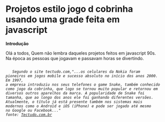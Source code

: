 <h1>Projetos estilo jogo d cobrinha usando uma grade feita em javascript</h1>
<b>Introdução</b>
<p>Olá a todos, Quem não lembra daqueles projetos feitos em javascript 90s. Na época as pessoas que jogavam e passavam horas se divertindo. </p>

<code>
   <i>Segundo o site tectudo.com,"...os celulares da Nokia foram pioneiros em jogos mobile e sucesso absoluto no início dos anos 2000. Em 1997, 
a empresa introduziu nos seus telefones o game Snake, também conhecido como jogo da cobrinha, que logo se tornou muito popular e retornou em 
diversos outros aparelhos da marca. A popularidade de Snake foi tamanha, que ao longo dos anos ele foi ganhando diferentes versões. 
Atualmente, o título já está presente também nos sistemas mais modernos como o Android e iOS (iPhone) e pode ser jogado até mesmo 
no Google ou Facebook..." 
fonte: <a href="https://www.techtudo.com.br/listas/2020/05/nokia-faz-155-anos-veja-curiosidades-do-jogo-da-cobrinha-do-tijolao.ghtml">Tectudo.com.br</a>
  </i>
</code>
